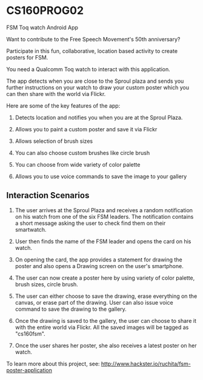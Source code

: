 CS160PROG02
===========

FSM Toq watch Android App

Want to contribute to the Free Speech Movement's 50th anniversary?

Participate in this fun, collaborative, location based activity to create posters for FSM.

You need a Qualcomm Toq watch to interact with this application.

The app detects when you are close to the Sproul plaza and sends you further instructions on your watch to draw your custom poster which you can then share with the world via Flickr.

Here are some of the key features of the app:

1. Detects location and notifies you when you are at the Sproul Plaza.

2. Allows you to paint a custom poster and save it via Flickr

3. Allows selection of brush sizes

4. You can also choose custom brushes like circle brush

5. You can choose from wide variety of color palette

6. Allows you to use voice commands to save the image to your gallery


Interaction Scenarios
-------------------------


1. The user arrives at the Sproul Plaza and receives a random notification on his watch from one of the six FSM leaders. The notification contains a short message asking the user to check find them on their smartwatch.

2. User then finds the name of the FSM leader and opens the card on his watch. 

3. On opening the card, the app provides a statement for drawing the poster and also opens a Drawing screen on the user's smartphone.

4. The user can now create a poster here by using variety of color palette, brush sizes, circle brush.

5. The user can either choose to save the drawing, erase everything on the canvas, or erase part of the drawing. User can also issue voice command to save the drawing to the gallery.

6. Once the drawing is saved to the gallery, the user can choose to share it with the entire world via Flickr. All the saved images will be tagged as "cs160fsm". 

7. Once the user shares her poster, she also receives a latest poster on her watch.

To learn more about this project, see: http://www.hackster.io/ruchita/fsm-poster-application